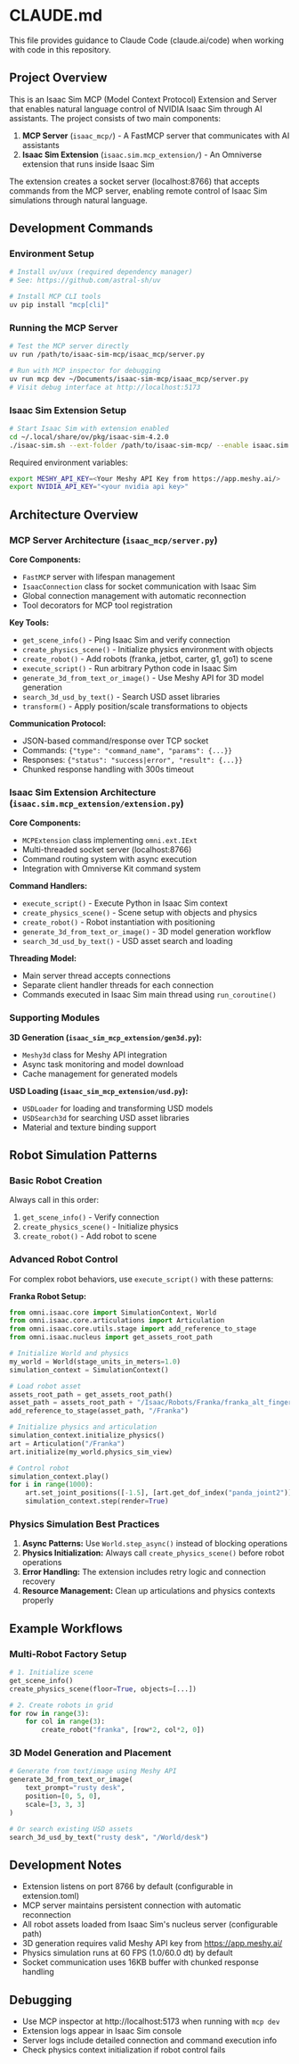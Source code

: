 # CLAUDE.md

This file provides guidance to Claude Code (claude.ai/code) when working with code in this repository.

## Project Overview

This is an Isaac Sim MCP (Model Context Protocol) Extension and Server that enables natural language control of NVIDIA Isaac Sim through AI assistants. The project consists of two main components:

1. **MCP Server** (`isaac_mcp/`) - A FastMCP server that communicates with AI assistants
2. **Isaac Sim Extension** (`isaac.sim.mcp_extension/`) - An Omniverse extension that runs inside Isaac Sim

The extension creates a socket server (localhost:8766) that accepts commands from the MCP server, enabling remote control of Isaac Sim simulations through natural language.

## Development Commands

### Environment Setup
```bash
# Install uv/uvx (required dependency manager)
# See: https://github.com/astral-sh/uv

# Install MCP CLI tools
uv pip install "mcp[cli]"
```

### Running the MCP Server
```bash
# Test the MCP server directly
uv run /path/to/isaac-sim-mcp/isaac_mcp/server.py

# Run with MCP inspector for debugging
uv run mcp dev ~/Documents/isaac-sim-mcp/isaac_mcp/server.py
# Visit debug interface at http://localhost:5173
```

### Isaac Sim Extension Setup
```bash
# Start Isaac Sim with extension enabled
cd ~/.local/share/ov/pkg/isaac-sim-4.2.0
./isaac-sim.sh --ext-folder /path/to/isaac-sim-mcp/ --enable isaac.sim.mcp_extension
```

Required environment variables:
```bash
export MESHY_API_KEY=<Your Meshy API Key from https://app.meshy.ai/>
export NVIDIA_API_KEY="<your nvidia api key>"
```

## Architecture Overview

### MCP Server Architecture (`isaac_mcp/server.py`)

**Core Components:**
- `FastMCP` server with lifespan management
- `IsaacConnection` class for socket communication with Isaac Sim
- Global connection management with automatic reconnection
- Tool decorators for MCP tool registration

**Key Tools:**
- `get_scene_info()` - Ping Isaac Sim and verify connection
- `create_physics_scene()` - Initialize physics environment with objects
- `create_robot()` - Add robots (franka, jetbot, carter, g1, go1) to scene
- `execute_script()` - Run arbitrary Python code in Isaac Sim
- `generate_3d_from_text_or_image()` - Use Meshy API for 3D model generation
- `search_3d_usd_by_text()` - Search USD asset libraries
- `transform()` - Apply position/scale transformations to objects

**Communication Protocol:**
- JSON-based command/response over TCP socket
- Commands: `{"type": "command_name", "params": {...}}`
- Responses: `{"status": "success|error", "result": {...}}`
- Chunked response handling with 300s timeout

### Isaac Sim Extension Architecture (`isaac.sim.mcp_extension/extension.py`)

**Core Components:**
- `MCPExtension` class implementing `omni.ext.IExt`
- Multi-threaded socket server (localhost:8766)
- Command routing system with async execution
- Integration with Omniverse Kit command system

**Command Handlers:**
- `execute_script()` - Execute Python in Isaac Sim context
- `create_physics_scene()` - Scene setup with objects and physics
- `create_robot()` - Robot instantiation with positioning
- `generate_3d_from_text_or_image()` - 3D model generation workflow
- `search_3d_usd_by_text()` - USD asset search and loading

**Threading Model:**
- Main server thread accepts connections
- Separate client handler threads for each connection
- Commands executed in Isaac Sim main thread using `run_coroutine()`

### Supporting Modules

**3D Generation (`isaac_sim_mcp_extension/gen3d.py`):**
- `Meshy3d` class for Meshy API integration
- Async task monitoring and model download
- Cache management for generated models

**USD Loading (`isaac_sim_mcp_extension/usd.py`):**
- `USDLoader` for loading and transforming USD models
- `USDSearch3d` for searching USD asset libraries
- Material and texture binding support

## Robot Simulation Patterns

### Basic Robot Creation
Always call in this order:
1. `get_scene_info()` - Verify connection
2. `create_physics_scene()` - Initialize physics
3. `create_robot()` - Add robot to scene

### Advanced Robot Control
For complex robot behaviors, use `execute_script()` with these patterns:

**Franka Robot Setup:**
```python
from omni.isaac.core import SimulationContext, World
from omni.isaac.core.articulations import Articulation
from omni.isaac.core.utils.stage import add_reference_to_stage
from omni.isaac.nucleus import get_assets_root_path

# Initialize World and physics
my_world = World(stage_units_in_meters=1.0)
simulation_context = SimulationContext()

# Load robot asset
assets_root_path = get_assets_root_path()
asset_path = assets_root_path + "/Isaac/Robots/Franka/franka_alt_fingers.usd"
add_reference_to_stage(asset_path, "/Franka")

# Initialize physics and articulation
simulation_context.initialize_physics()
art = Articulation("/Franka")
art.initialize(my_world.physics_sim_view)

# Control robot
simulation_context.play()
for i in range(1000):
    art.set_joint_positions([-1.5], [art.get_dof_index("panda_joint2")])
    simulation_context.step(render=True)
```

### Physics Simulation Best Practices

1. **Async Patterns:** Use `World.step_async()` instead of blocking operations
2. **Physics Initialization:** Always call `create_physics_scene()` before robot operations
3. **Error Handling:** The extension includes retry logic and connection recovery
4. **Resource Management:** Clean up articulations and physics contexts properly

## Example Workflows

### Multi-Robot Factory Setup
```python
# 1. Initialize scene
get_scene_info()
create_physics_scene(floor=True, objects=[...])

# 2. Create robots in grid
for row in range(3):
    for col in range(3):
        create_robot("franka", [row*2, col*2, 0])
```

### 3D Model Generation and Placement
```python
# Generate from text/image using Meshy API
generate_3d_from_text_or_image(
    text_prompt="rusty desk",
    position=[0, 5, 0], 
    scale=[3, 3, 3]
)

# Or search existing USD assets
search_3d_usd_by_text("rusty desk", "/World/desk")
```

## Development Notes

- Extension listens on port 8766 by default (configurable in extension.toml)
- MCP server maintains persistent connection with automatic reconnection
- All robot assets loaded from Isaac Sim's nucleus server (configurable path)
- 3D generation requires valid Meshy API key from https://app.meshy.ai/
- Physics simulation runs at 60 FPS (1.0/60.0 dt) by default
- Socket communication uses 16KB buffer with chunked response handling

## Debugging

- Use MCP inspector at http://localhost:5173 when running with `mcp dev`
- Extension logs appear in Isaac Sim console
- Server logs include detailed connection and command execution info
- Check physics context initialization if robot control fails